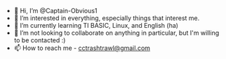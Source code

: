 - 👋 Hi, I’m @Captain-Obvious1
- 👀 I’m interested in everything, especially things that interest me.
- 🌱 I’m currently learning TI BASIC, Linux, and English (ha) 
- 💞️ I’m not looking to collaborate on anything in particular, but I'm willing to be contacted :)
- 📫 How to reach me - cctrashtrawl@gmail.com

<!---
Captain-Obvious1/Captain-Obvious1 is a ✨ special ✨ repository because its `README.md` (this file) appears on your GitHub profile.
You can click the Preview link to take a look at your changes.
--->
